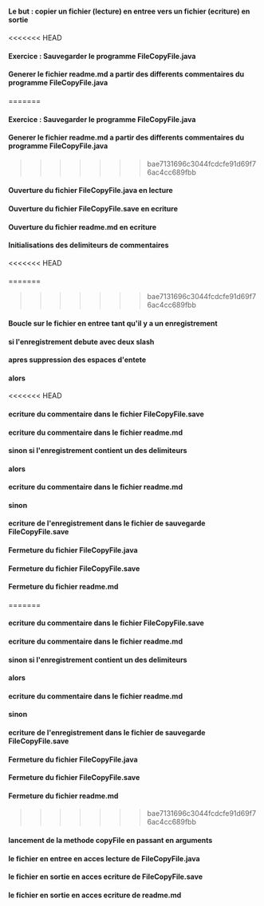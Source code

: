 #### Le but : copier un fichier (lecture) en entree vers un fichier (ecriture) en sortie
####
<<<<<<< HEAD
#### Exercice : Sauvegarder le programme FileCopyFile.java
####            Generer le fichier readme.md a partir des differents commentaires du programme FileCopyFile.java
####
=======
#### Exercice : Sauvegarder le programme FileCopyFile.java 
####            Generer le fichier readme.md a partir des differents commentaires du programme FileCopyFile.java

>>>>>>> bae7131696c3044fcdcfe91d69f76ac4cc689fbb
#### Ouverture du fichier FileCopyFile.java en lecture
#### Ouverture du fichier FileCopyFile.save en ecriture
#### Ouverture du fichier readme.md en ecriture
####
#### Initialisations des delimiteurs de commentaires
<<<<<<< HEAD
####
=======

>>>>>>> bae7131696c3044fcdcfe91d69f76ac4cc689fbb
#### Boucle sur le fichier en entree tant qu'il y a un enregistrement
#### si l'enregistrement debute avec deux slash
#### apres suppression des espaces d'entete
#### alors
<<<<<<< HEAD
#### ecriture du commentaire dans le fichier FileCopyFile.save
#### ecriture du commentaire dans le fichier readme.md
#### sinon si l'enregistrement contient un des delimiteurs
#### alors
#### ecriture du commentaire dans le fichier readme.md
#### sinon
#### ecriture de l'enregistrement dans le fichier de sauvegarde FileCopyFile.save
####
#### Fermeture du fichier FileCopyFile.java
#### Fermeture du fichier FileCopyFile.save
#### Fermeture du fichier readme.md
####
=======
####     ecriture du commentaire dans le fichier FileCopyFile.save
####     ecriture du commentaire dans le fichier readme.md
#### sinon si l'enregistrement contient un des delimiteurs
####       alors
####           ecriture du commentaire dans le fichier readme.md
####       sinon
####           ecriture de l'enregistrement dans le fichier de sauvegarde FileCopyFile.save

#### Fermeture du fichier FileCopyFile.java
#### Fermeture du fichier FileCopyFile.save
#### Fermeture du fichier readme.md

>>>>>>> bae7131696c3044fcdcfe91d69f76ac4cc689fbb
#### lancement de la methode copyFile en passant en arguments
#### le fichier en entree en acces lecture  de FileCopyFile.java
#### le fichier en sortie en acces ecriture de FileCopyFile.save
#### le fichier en sortie en acces ecriture de readme.md
